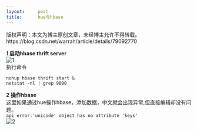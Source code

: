 ```yaml
---
layout:     post
title:      hue与hbase
---
```

<div id="article_content" class="article_content clearfix csdn-tracking-statistics" data-pid="blog" data-mod="popu_307" data-dsm="post">
								<div class="article-copyright">
					版权声明：本文为博主原创文章，未经博主允许不得转载。					https://blog.csdn.net/warrah/article/details/79092770				</div>
								            <div id="content_views" class="markdown_views prism-atom-one-dark">
							<!-- flowchart 箭头图标 勿删 -->
							<svg xmlns="http://www.w3.org/2000/svg" style="display: none;"><path stroke-linecap="round" d="M5,0 0,2.5 5,5z" id="raphael-marker-block" style="-webkit-tap-highlight-color: rgba(0, 0, 0, 0);"></path></svg>
							<p><strong>1 启动hbase thrift server</strong> <br>
<img src="https://img-blog.csdn.net/20180118101518706?watermark/2/text/aHR0cDovL2Jsb2cuY3Nkbi5uZXQvd2FycmFo/font/5a6L5L2T/fontsize/400/fill/I0JBQkFCMA==/dissolve/70/gravity/SouthEast" alt="1" title=""> <br>
执行命令</p>



<pre class="prettyprint"><code class=" hljs 1c">nohup hbase thrift start &amp;
netstat -nl <span class="hljs-string">| grep 9090</span></code></pre>

<p><strong>2 操作hbase</strong> <br>
这里如果通过hue操作hbase，添加数据，中文就会出现异常,但直接编辑却没有问题。 <br>
<code>api error:'unicode' object has no attribute 'keys'</code> <br>
<img src="https://img-blog.csdn.net/20180118104154811?watermark/2/text/aHR0cDovL2Jsb2cuY3Nkbi5uZXQvd2FycmFo/font/5a6L5L2T/fontsize/400/fill/I0JBQkFCMA==/dissolve/70/gravity/SouthEast" alt="2" title=""></p>            </div>
						<link href="https://csdnimg.cn/release/phoenix/mdeditor/markdown_views-9e5741c4b9.css" rel="stylesheet">
                </div>